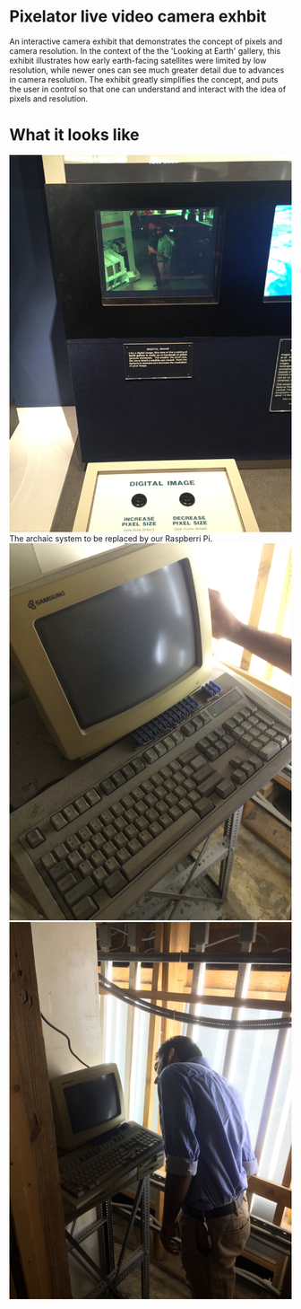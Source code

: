 # Pixelator live video camera exhbit
An interactive camera exhibit that demonstrates the concept of pixels and camera resolution. In the context of the the 'Looking at Earth' gallery, this exhibit illustrates how early earth-facing satellites were limited by low resolution, while newer ones can see much greater detail due to advances in camera resolution. The exhibit greatly simplifies the concept, and puts the user in control so that one can understand and interact with the idea of pixels and resolution.

# What it looks like
![online](https://github.com/pjoneja/Portfolio/blob/master/Pixelator/IMG_0907.JPG?raw=true)
The archaic system to be replaced by our Raspberri Pi.
![online](https://github.com/pjoneja/Portfolio/blob/master/Pixelator/IMG_7408.JPG?raw=true)
![online](https://github.com/pjoneja/Portfolio/blob/master/Pixelator/IMG_7407.JPG?raw=true)

